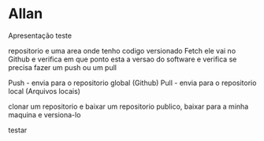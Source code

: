 # Allan
 Apresentação
 teste

repositorio e uma area onde tenho codigo versionado
Fetch ele vai no Github e verifica em que ponto esta a versao do software e verifica se precisa fazer um push ou um pull

Push - envia para o repositorio global (Github)
Pull - envia para o repositorio local (Arquivos locais)

clonar um repositorio e baixar um repositorio publico, baixar para a minha maquina e versiona-lo

testar
